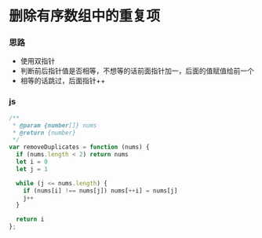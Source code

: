 # 删除有序数组中的重复项

### 思路

* 使用双指针
* 判断前后指针值是否相等，不想等的话前面指针加一，后面的值赋值给前一个
* 相等的话跳过，后面指针++

### js

``` js
/**
 * @param {number[]} nums
 * @return {number}
 */
var removeDuplicates = function (nums) {
  if (nums.length < 2) return nums
  let i = 0
  let j = 1

  while (j <= nums.length) {
    if (nums[i] !== nums[j]) nums[++i] = nums[j]
    j++
  }

  return i
};
```

